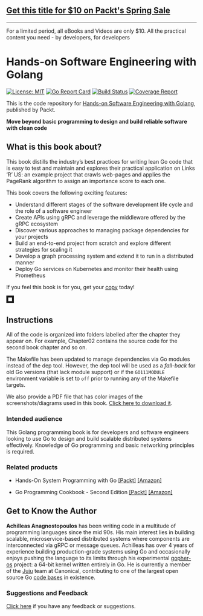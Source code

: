 ## [Get this title for $10 on Packt's Spring Sale](https://www.packt.com/B13701?utm_source=github&utm_medium=packt-github-repo&utm_campaign=spring_10_dollar_2022)
-----
For a limited period, all eBooks and Videos are only $10. All the practical content you need \- by developers, for developers

# Hands-on Software Engineering with Golang
[![License: MIT](https://img.shields.io/badge/License-MIT-yellow.svg)](LICENSE)
[![Go Report Card](https://goreportcard.com/badge/github.com/PacktPublishing/Hands-On-Software-Engineering-with-Golang)](https://goreportcard.com/report/github.com/PacktPublishing/Hands-On-Software-Engineering-with-Golang)
[![Build Status](https://travis-ci.org/PacktPublishing/Hands-On-Software-Engineering-with-Golang.svg?branch=master)](https://travis-ci.org/PacktPublishing/Hands-On-Software-Engineering-with-Golang)
[![Coverage Report](https://codecov.io/gh/PacktPublishing/Hands-On-Software-Engineering-with-Golang/branch/master/graph/badge.svg)](https://codecov.io/gh/PacktPublishing/Hands-On-Software-Engineering-with-Golang)

<a href="https://www.packtpub.com/in/programming/hands-on-software-engineering-with-golang?utm_source=github&utm_medium=repository&utm_campaign="><img src="https://www.packtpub.com/media/catalog/product/cache/e4d64343b1bc593f1c5348fe05efa4a6/9/7/9781838554491-original.png" alt="" height="256px" align="right"></a>

This is the code repository for [Hands-on Software Engineering with Golang](https://www.packtpub.com/in/programming/hands-on-software-engineering-with-golang?utm_source=github&utm_medium=repository&utm_campaign=), published by Packt.

**Move beyond basic programming to design and build reliable software with clean code**

## What is this book about?

This book distills the industry’s best practices for writing lean Go code that
is easy to test and maintain and explores their practical application on Links
‘R’ US: an example project that crawls web-pages and applies the PageRank
algorithm to assign an importance score to each one.

This book covers the following exciting features:

* Understand different stages of the software development life cycle and the role of a software engineer
* Create APIs using gRPC and leverage the middleware offered by the gRPC ecosystem
* Discover various approaches to managing package dependencies for your projects
* Build an end-to-end project from scratch and explore different strategies for scaling it
* Develop a graph processing system and extend it to run in a distributed manner
* Deploy Go services on Kubernetes and monitor their health using Prometheus

If you feel this book is for you, get your [copy](https://www.amazon.com/dp/1838554491) today!

<a href="https://www.packtpub.com/?utm_source=github&utm_medium=banner&utm_campaign=GitHubBanner"><img src="https://raw.githubusercontent.com/PacktPublishing/GitHub/master/GitHub.png" 
alt="https://www.packtpub.com/" border="5" /></a>

## Instructions
All of the code is organized into folders labelled after the chapter they
appear on. For example, Chapter02 contains the source code for the second book
chapter and so on.

The Makefile has been updated to manage dependencies via Go modules instead of
the dep tool. However, the dep tool will be used as a _fall-back_ for old Go
versions (that lack module support) or if the `GO111MODULE` environment
variable is set to `off` prior to running any of the Makefile targets.

We also provide a PDF file that has color images of the screenshots/diagrams
used in this book. [Click here to download
it](https://static.packt-cdn.com/downloads/9781838554491_ColorImages.pdf).

### Intended audience
This Golang programming book is for developers and software engineers looking to use Go to design and build scalable distributed systems effectively. Knowledge of Go programming and basic networking principles is required.

### Related products
* Hands-On System Programming with Go  [[Packt]](https://www.packtpub.com/application-development/hands-systems-programming-go?utm_source=github&utm_medium=repository&utm_campaign=9781789804072) [[Amazon]](https://www.amazon.com/dp/1789804078)

* Go Programming Cookbook - Second Edition  [[Packt]](https://www.packtpub.com/in/application-development/go-programming-cookbook-second-edition?utm_source=github&utm_medium=repository&utm_campaign=9781789800982) [[Amazon]](https://www.amazon.com/dp/1789800986)

## Get to Know the Author
**Achilleas Anagnostopoulos**
has been writing code in a multitude of programming languages since the mid
90s. His main interest lies in building scalable, microservice-based
distributed systems where components are interconnected via gRPC or message
queues. Achilleas has over 4 years of experience building production-grade
systems using Go and occasionally enjoys pushing the language to its limits
through his experimental [gopher-os](https://github.com/gopher-os/gopher-os)
project: a 64-bit kernel written entirely in Go. He is currently a member of
the [Juju](https://jaas.ai/) team at Canonical, contributing to one of the
largest open source Go [code bases](https://github.com/juju/juju) in existence.

### Suggestions and Feedback
[Click here](https://docs.google.com/forms/d/e/1FAIpQLSdy7dATC6QmEL81FIUuymZ0Wy9vH1jHkvpY57OiMeKGqib_Ow/viewform) if you have any feedback or suggestions.
